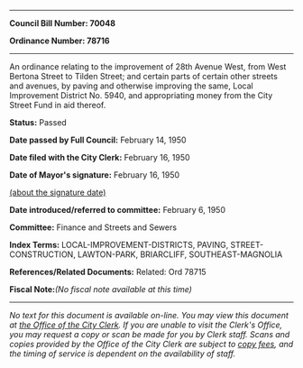 

********

**Council Bill Number: 70048**
   
**Ordinance Number: 78716**
********

 An ordinance relating to the improvement of 28th Avenue West, from West Bertona Street to Tilden Street; and certain parts of certain other streets and avenues, by paving and otherwise improving the same, Local Improvement District No. 5940, and appropriating money from the City Street Fund in aid thereof.

**Status:** Passed
   
**Date passed by Full Council:** February 14, 1950
   
**Date filed with the City Clerk:** February 16, 1950
   
**Date of Mayor's signature:** February 16, 1950
   
[(about the signature date)](/~public/approvaldate.htm)
   
   
   
**Date introduced/referred to committee:** February 6, 1950
   
**Committee:** Finance and Streets and Sewers
   
   
**Index Terms:** LOCAL-IMPROVEMENT-DISTRICTS, PAVING, STREET-CONSTRUCTION, LAWTON-PARK, BRIARCLIFF, SOUTHEAST-MAGNOLIA

**References/Related Documents:** Related: Ord 78715

**Fiscal Note:**_(No fiscal note available at this time)_
********

_No text for this document is available on-line. You may view this document at [the Office of the City Clerk](http://www.seattle.gov/leg/clerk/contactUs.htm). If you are unable to visit the Clerk's Office, you may request a copy or scan be made for you by Clerk staff. Scans and copies provided by the Office of the City Clerk are subject to [copy fees](http://clerk.seattle.gov/~public/clerkfees.htm), and the timing of service is dependent on the availability of staff._

